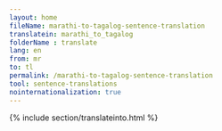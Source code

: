 ```yaml
---
layout: home
fileName: marathi-to-tagalog-sentence-translation
translatein: marathi_to_tagalog
folderName : translate
lang: en
from: mr
to: tl
permalink: /marathi-to-tagalog-sentence-translation
tool: sentence-translations
nointernationalization: true
---
```

{% include section/translateinto.html %}
